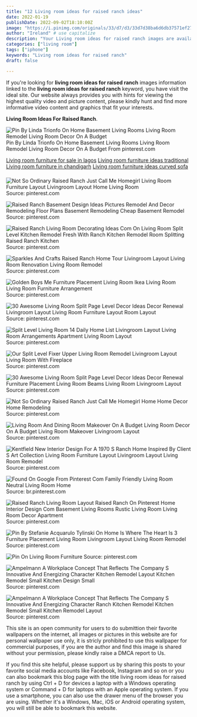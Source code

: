 ```yaml
---
title: "12 Living room ideas for raised ranch ideas"
date: 2022-01-19
publishDate: 2022-09-02T18:10:00Z
image: "https://i.pinimg.com/originals/33/d7/d3/33d7d38ba6d6db37571ef27fed3e29eb.jpg"
author: "Ireland" # use capitalize
description: "Your Living room ideas for raised ranch images are available. Living room ideas for raised ranch are a topic that is being searched for and liked by netizens today. You can Get the Living room ideas for raised ranch files here. Find and Download all royalty-free photos."
categories: ["living room"]
tags: ["iphone"]
keywords: "Living room ideas for raised ranch"
draft: false

---
```


If you're looking for **living room ideas for raised ranch** images information linked to the **living room ideas for raised ranch** keyword, you have visit the ideal  site.  Our website always  provides you with  hints  for viewing  the highest  quality video and picture  content, please kindly hunt and find more informative video content and graphics  that fit your interests.

**Living Room Ideas For Raised Ranch**. 

![Pin By Linda Trionfo On Home Basement Living Rooms Living Room Remodel Living Room Decor On A Budget](https://i.pinimg.com/originals/d5/d9/83/d5d983d03ef3152ff7a74f62ab7f38b1.jpg "Pin By Linda Trionfo On Home Basement Living Rooms Living Room Remodel Living Room Decor On A Budget")
Pin By Linda Trionfo On Home Basement Living Rooms Living Room Remodel Living Room Decor On A Budget From pinterest.com

[Living room furniture for sale in lagos](/living-room-furniture-for-sale-in-lagos/)
[Living room furniture ideas traditional](/living-room-furniture-ideas-traditional/)
[Living room furniture in chandigarh](/living-room-furniture-in-chandigarh/)
[Living room furniture ideas curved sofa](/living-room-furniture-ideas-curved-sofa/)



### 

 


![Not So Ordinary Raised Ranch Just Call Me Homegirl Living Room Furniture Layout Livingroom Layout Home Living Room](https://i.pinimg.com/originals/0a/7c/8e/0a7c8ed42efd6bbadb2c20ada38acf50.jpg "Not So Ordinary Raised Ranch Just Call Me Homegirl Living Room Furniture Layout Livingroom Layout Home Living Room")
Source: pinterest.com

 

![Raised Ranch Basement Design Ideas Pictures Remodel And Decor Remodeling Floor Plans Basement Remodeling Cheap Basement Remodel](https://i.pinimg.com/600x315/93/af/44/93af4498b402735f4f4cd27be2d51868.jpg "Raised Ranch Basement Design Ideas Pictures Remodel And Decor Remodeling Floor Plans Basement Remodeling Cheap Basement Remodel")
Source: pinterest.com

 

![Raised Ranch Living Room Decorating Ideas Com On Living Room Split Level Kitchen Remodel Fresh With Ranch Kitchen Remodel Room Splitting Raised Ranch Kitchen](https://i.pinimg.com/originals/e6/e4/1b/e6e41ba6e0729865aa500832127904d3.jpg "Raised Ranch Living Room Decorating Ideas Com On Living Room Split Level Kitchen Remodel Fresh With Ranch Kitchen Remodel Room Splitting Raised Ranch Kitchen")
Source: pinterest.com

 

![Sparkles And Crafts Raised Ranch Home Tour Livingroom Layout Living Room Renovation Living Room Remodel](https://i.pinimg.com/originals/b2/7f/70/b27f707584e63fcf9b44f84aff3e6307.jpg "Sparkles And Crafts Raised Ranch Home Tour Livingroom Layout Living Room Renovation Living Room Remodel")
Source: pinterest.com

 

![Golden Boys Me Furniture Placement Living Room Ikea Living Room Living Room Furniture Arrangement](https://i.pinimg.com/originals/33/82/7b/33827b00d8bd0a60d25b4ba6020462da.jpg "Golden Boys Me Furniture Placement Living Room Ikea Living Room Living Room Furniture Arrangement")
Source: pinterest.com

 

![30 Awesome Living Room Split Page Level Decor Ideas Decor Renewal Livingroom Layout Living Room Furniture Layout Room Layout](https://i.pinimg.com/736x/a2/9b/56/a29b56f02e808628c6981c763cf97075.jpg "30 Awesome Living Room Split Page Level Decor Ideas Decor Renewal Livingroom Layout Living Room Furniture Layout Room Layout")
Source: pinterest.com

 

![Split Level Living Room 14 Daily Home List Livingroom Layout Living Room Arrangements Apartment Living Room Layout](https://i.pinimg.com/originals/2f/22/86/2f228643375202ef73e0ea5b29f860e7.jpg "Split Level Living Room 14 Daily Home List Livingroom Layout Living Room Arrangements Apartment Living Room Layout")
Source: pinterest.com

 

![Our Split Level Fixer Upper Living Room Remodel Livingroom Layout Living Room With Fireplace](https://i.pinimg.com/originals/86/3e/fc/863efc691d3fce41d54715ae97aed789.jpg "Our Split Level Fixer Upper Living Room Remodel Livingroom Layout Living Room With Fireplace")
Source: pinterest.com

 

![30 Awesome Living Room Split Page Level Decor Ideas Decor Renewal Furniture Placement Living Room Beams Living Room Livingroom Layout](https://i.pinimg.com/originals/7e/bd/a3/7ebda3da829410fe737083c49e4cdd20.jpg "30 Awesome Living Room Split Page Level Decor Ideas Decor Renewal Furniture Placement Living Room Beams Living Room Livingroom Layout")
Source: pinterest.com

 

![Not So Ordinary Raised Ranch Just Call Me Homegirl Home Home Decor Home Remodeling](https://i.pinimg.com/originals/51/cc/ab/51ccab27c0857e7a006e0549f8f6aa59.jpg "Not So Ordinary Raised Ranch Just Call Me Homegirl Home Home Decor Home Remodeling")
Source: pinterest.com

 

![Living Room And Dining Room Makeover On A Budget Living Room Decor On A Budget Living Room Makeover Livingroom Layout](https://i.pinimg.com/originals/02/bc/96/02bc962ee86e4c223345089a78159c90.jpg "Living Room And Dining Room Makeover On A Budget Living Room Decor On A Budget Living Room Makeover Livingroom Layout")
Source: pinterest.com

 

![Kentfield New Interior Design For A 1970 S Ranch Home Inspired By Client S Art Collection Living Room Furniture Layout Livingroom Layout Living Room Remodel](https://i.pinimg.com/originals/a0/6f/b4/a06fb4880b3840588e1d6dfa963d87e5.jpg "Kentfield New Interior Design For A 1970 S Ranch Home Inspired By Client S Art Collection Living Room Furniture Layout Livingroom Layout Living Room Remodel")
Source: pinterest.com

 

![Found On Google From Pinterest Com Family Friendly Living Room Neutral Living Room Home](https://i.pinimg.com/originals/d2/a8/a9/d2a8a9a7b13c58b1105a45134ce5dbb4.jpg "Found On Google From Pinterest Com Family Friendly Living Room Neutral Living Room Home")
Source: br.pinterest.com

 

![Raised Ranch Living Room Layout Raised Ranch On Pinterest Home Interior Design Com Basement Living Rooms Rustic Living Room Living Room Decor Apartment](https://i.pinimg.com/originals/03/95/7c/03957cd7ab81715978434227a0adf0b2.jpg "Raised Ranch Living Room Layout Raised Ranch On Pinterest Home Interior Design Com Basement Living Rooms Rustic Living Room Living Room Decor Apartment")
Source: pinterest.com

 

![Pin By Stefanie Acquarulo Tylinski On Home Is Where The Heart Is 3 Furniture Placement Living Room Livingroom Layout Living Room Remodel](https://i.pinimg.com/originals/09/76/a2/0976a22f2876cd39388e29e1d9a6a750.jpg "Pin By Stefanie Acquarulo Tylinski On Home Is Where The Heart Is 3 Furniture Placement Living Room Livingroom Layout Living Room Remodel")
Source: pinterest.com

 

![Pin On Living Room Furniture](https://i.pinimg.com/564x/ca/e8/eb/cae8ebca1e071e1c503f2efb3fe9d79d.jpg "Pin On Living Room Furniture")
Source: pinterest.com

 

![Ampelmann A Workplace Concept That Reflects The Company S Innovative And Energizing Character Kitchen Remodel Layout Kitchen Remodel Small Kitchen Design Small](https://i.pinimg.com/originals/1a/98/e9/1a98e9ea66d744d7f19f6a41c6ab8649.jpg "Ampelmann A Workplace Concept That Reflects The Company S Innovative And Energizing Character Kitchen Remodel Layout Kitchen Remodel Small Kitchen Design Small")
Source: pinterest.com

 

![Ampelmann A Workplace Concept That Reflects The Company S Innovative And Energizing Character Ranch Kitchen Remodel Kitchen Remodel Small Kitchen Remodel Layout](https://i.pinimg.com/originals/33/d7/d3/33d7d38ba6d6db37571ef27fed3e29eb.jpg "Ampelmann A Workplace Concept That Reflects The Company S Innovative And Energizing Character Ranch Kitchen Remodel Kitchen Remodel Small Kitchen Remodel Layout")
Source: pinterest.com

 

This site is an open community for users to do submittion their favorite wallpapers on the internet, all images or pictures in this website are for personal wallpaper use only, it is stricly prohibited to use this wallpaper for commercial purposes, if you are the author and find this image is shared without your permission, please kindly raise a DMCA report to Us.

If you find this site helpful, please support us by sharing this posts to your favorite social media accounts like Facebook, Instagram and so on or you can also bookmark this blog page with the title living room ideas for raised ranch by using Ctrl + D for devices a laptop with a Windows operating system or Command + D for laptops with an Apple operating system. If you use a smartphone, you can also use the drawer menu of the browser you are using. Whether it's a Windows, Mac, iOS or Android operating system, you will still be able to bookmark this website.
